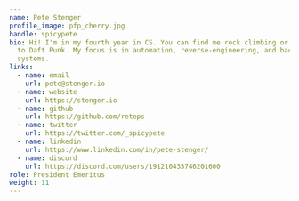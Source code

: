 ```yaml
---
name: Pete Stenger
profile_image: pfp_cherry.jpg
handle: spicypete
bio: Hi! I'm in my fourth year in CS. You can find me rock climbing or listening
  to Daft Punk. My focus is in automation, reverse-engineering, and backend
  systems.
links:
  - name: email
    url: pete@stenger.io
  - name: website
    url: https://stenger.io
  - name: github
    url: https://github.com/reteps
  - name: twitter
    url: https://twitter.com/_spicypete
  - name: linkedin
    url: https://www.linkedin.com/in/pete-stenger/
  - name: discord
    url: https://discord.com/users/191210435746201600
role: President Emeritus
weight: 11
---
```

